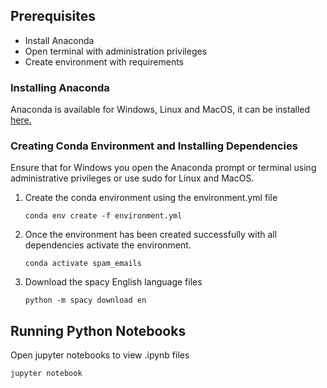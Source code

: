 
## Prerequisites
- Install Anaconda
- Open terminal with administration privileges 
- Create environment with requirements


### Installing Anaconda
Anaconda is available for Windows, Linux and MacOS, it can be installed [here.](https://docs.conda.io/projects/conda/en/latest/user-guide/install/)


### Creating Conda Environment and Installing Dependencies
Ensure that for Windows you open the Anaconda prompt or terminal using administrative privileges 
or use sudo for Linux and MacOS.


1. Create the conda environment using the environment.yml file
    ```
    conda env create -f environment.yml
    ```

2. Once the environment has been created successfully with all dependencies  activate the environment.
    ```
    conda activate spam_emails
    ```

3. Download the spacy English language files
    ```
    python -m spacy download en
    ```

## Running Python Notebooks

Open jupyter notebooks to view .ipynb files

```
jupyter notebook
```